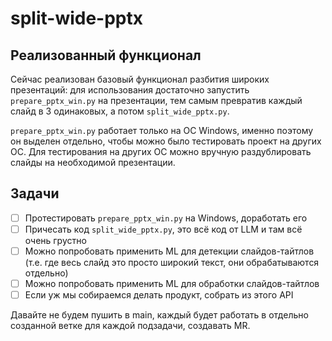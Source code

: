 # split-wide-pptx 

## Реализованный функционал 

Сейчас реализован базовый функционал разбития широких презентаций: для использования достаточно запустить `prepare_pptx_win.py` на презентации, тем самым превратив каждый слайд в 3 одинаковых, а потом `split_wide_pptx.py`. 

`prepare_pptx_win.py` работает только на ОС Windows, именно поэтому он выделен отдельно, чтобы можно было тестировать проект на других ОС. Для тестирования на других ОС можно вручную раздублировать слайды на необходимой презентации.

## Задачи 
- [ ] Протестировать `prepare_pptx_win.py` на Windows, доработать его
- [ ] Причесать код `split_wide_pptx.py`, это всё код от LLM и там всё очень грустно 
- [ ] Можно попробовать применить ML для детекции слайдов-тайтлов (т.е. где весь слайд это просто широкий текст, они обрабатываются отдельно)
- [ ] Можно попробовать применить ML для обработки слайдов-тайтлов 
- [ ] Если уж мы собираемся делать продукт, собрать из этого API

Давайте не будем пушить в main, каждый будет работать в отдельно созданной ветке для каждой подзадачи, создавать MR. 

